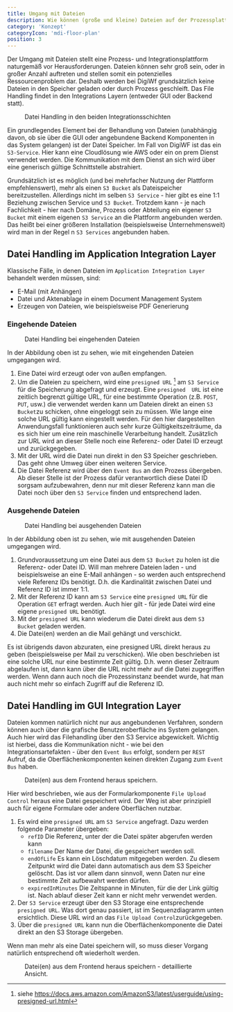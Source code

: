 ```yaml
---
title: Umgang mit Dateien
description: Wie können (große und kleine) Dateien auf der Prozessplattform verwaltet werden?
category: 'Konzept'
categoryIcon: 'mdi-floor-plan'
position: 3
---
```

<section>

Der Umgang mit Dateien stellt eine Prozess- und Integrationsplattform naturgemäß vor Herausforderungen. Dateien 
können sehr groß sein, oder in großer Anzahl auftreten und stellen somit ein potenzielles Ressourcenproblem dar. 
Deshalb werden bei DigiWf grundsätzlich keine Dateien in den Speicher geladen oder durch Prozess geschleift. Das 
File Handling findet in den Integrations Layern (entweder GUI oder Backend statt).

<figure>
<v-img alt="Es sind die drei Schichten GUI Integration, DigiWF Core und Application Integration Layer dargestellt. 
Dort ist eingezeichnet, dass nur in den beiden integrationsschichten File Handling statt findet." contain 
max-width="960" 
src="images/resources/documentation/concept/filehandling/digiwf_file_handling_in_integration_layers.png" 
lazy-src="images/resources/documentation/concept/filehandling/preview_digiwf_file_handling_in_integration_layers.png" ></v-img>
<figcaption>Datei Handling in den beiden Integrationsschichten</figcaption>
</figure>

Ein grundlegendes Element bei der Behandlung von Dateien (unabhängig davon, ob sie über die GUI oder angebundene 
Backend Komponenten in das System gelangen) ist der Datei Speicher. Im Fall von DigiWF ist das ein `S3-Service`. 
Hier kann eine Cloudlösung wie AWS oder ein on prem Dienst verwendet werden. Die Kommunikation mit dem Dienst an 
sich wird über eine generisch gültige Schnittstelle abstrahiert.

Grundsätzlich ist es möglich (und bei mehrfacher Nutzung der Plattform empfehlenswert), mehr als einen `S3 Bucket` 
als Dateispeicher bereitzustellen. Allerdings nicht im selben `S3 Service` - hier gibt es eine 1:1 Beziehung zwischen 
Service und `S3 Bucket`. Trotzdem kann - je nach 
Fachlichkeit - hier nach Domäne, Prozess oder 
Abteilung ein eigener `S3 
Bucket` mit einem eigenen `S3 Service` an die Plattform angebunden werden. Das heißt bei einer größeren Installation 
(beispielsweise Unternehmensweit) wird man in der Regel n `S3 Services` angebunden haben.

</section>
<section>

## Datei Handling im Application Integration Layer
Klassische Fälle, in denen Dateien im `Application Integration Layer` behandelt werden müssen, sind:
- E-Mail (mit Anhängen)
- Datei und Aktenablage in einem Document Management System
- Erzeugen von Dateien, wie beispielsweise PDF Generierung

### Eingehende Dateien
<figure>
<v-img alt="Es wird gezeigt, wie die Datei Behandlung bei eingehenden Dateien funktioniert." contain 
max-width="960" 
src="images/resources/documentation/concept/filehandling/digiwf_incoming_files.png" 
lazy-src="images/resources/documentation/concept/filehandling/preview_digiwf_incoming_files.png" ></v-img>
<figcaption>Datei Handling bei eingehenden Dateien</figcaption>
</figure>

In der Abbildung oben ist zu sehen, wie mit eingehenden Dateien umgegangen wird. 

1. Eine Datei wird erzeugt oder von außen empfangen. 
2. Um die Dateien zu speichern, wird eine `presigned URL` [^1] am `S3 Service` für die Speicherung abgefragt und 
   erzeugt. Eine `presigned 
   URL` ist eine zeitlich begrenzt gültige URL, für eine bestimmte Operation (z.B. `POST`, `PUT`, usw.) die verwendet 
   werden kann um Dateien direkt an einen `S3 Bucket`zu schicken, ohne eingeloggt sein zu müssen. Wie lange eine solche URL gültig kann eingestellt werden. Für den 
   hier dargestellten Anwendungsfall funktionieren auch sehr kurze Gültigkeitszeiträume, da es sich hier um eine 
   rein maschinelle Verarbeitung handelt. Zusätzlich zur URL wird an dieser Stelle noch eine Referenz- oder Datei ID 
   erzeugt und zurückgegeben.
3. Mit der URL wird die Datei nun direkt in den S3 Speicher geschrieben. Das geht ohne Umweg über einen weiteren 
   Service.
4. Die Datei Referenz wird über den `Event Bus` an den Prozess übergeben. Ab dieser Stelle ist der Prozess dafür 
   verantwortlich diese Datei ID sorgsam aufzubewahren, denn nur mit dieser Referenz kann man die Datei noch über 
   den `S3 Service` finden und entsprechend laden.

### Ausgehende Dateien
<figure>
<v-img alt="Es wird gezeigt, wie die Datei Behandlung bei ausgehenden Dateien funktioniert." contain 
max-width="960" 
src="images/resources/documentation/concept/filehandling/digiwf_outgoing_files.png" 
lazy-src="images/resources/documentation/concept/filehandling/preview_digiwf_outgoing_files.png" ></v-img>
<figcaption>Datei Handling bei ausgehenden Dateien</figcaption>
</figure>

In der Abbildung oben ist zu sehen, wie mit ausgehenden Dateien umgegangen wird.

1. Grundvoraussetzung um eine Datei aus dem `S3 Bucket` zu holen ist die Referenz- oder Datei ID. Will man mehrere 
   Dateien laden - und beispielsweise an eine E-Mail anhängen - so werden auch entsprechend viele Referenz IDs 
   benötigt. D.h. die Kardinalität zwischen Datei und Referenz ID ist immer 1:1.
2. Mit der Referenz ID kann am `S3 Service` eine `presigned URL` für die Operation `GET` erfragt werden. Auch hier 
   gilt - für jede Datei wird eine eigene `presigned URL` benötigt.
3. Mit der `presigned URL` kann wiederum die Datei direkt aus dem `S3 Bucket` geladen werden.
4. Die Datei(en) werden an die Mail gehängt und verschickt. 

<v-alert color="red darken-1" border="left" elevation="2" colored-border icon="mdi-robot-angry">
Es ist übrigends davon abzuraten, eine presigned URL direkt heraus zu geben (beispielsweise per Mail zu 
verschicken). Wie oben beschrieben ist eine solche URL nur eine bestimmte Zeit gültig. D.h. wenn dieser Zeitraum 
abgelaufen ist, dann kann über die URL nicht mehr auf die Datei zugegriffen werden. Wenn dann auch noch die 
Prozessinstanz beendet wurde, hat man auch nicht mehr so einfach Zugriff auf die Referenz ID.
</v-alert>

</section>
<section>

## Datei Handling im GUI Integration Layer
Dateien kommen natürlich nicht nur aus angebundenen Verfahren, sondern können auch über die grafische 
Benutzeroberfläche ins System gelangen. Auch hier wird das Filehandling über den S3 Service abgewickelt. Wichtig ist 
hierbei, dass die Kommunikation nicht - wie bei den Integrationsartefakten - über den `Event Bus` erfolgt, sondern 
per `REST` Aufruf, da die Oberflächenkomponenten keinen direkten Zugang zum `Event Bus` haben.

<figure>
<v-img alt="Es wird gezeigt, wie das Speichern von Dateien aus dem Frontend heraus funktioniert." contain 
max-width="960" 
src="images/resources/documentation/concept/filehandling/digiwf_frontend_save_file.png" 
lazy-src="images/resources/documentation/concept/filehandling/preview_digiwf_frontend_save_file.png" ></v-img>
<figcaption>Datei(en) aus dem Frontend heraus speichern.</figcaption>
</figure>

Hier wird beschrieben, wie aus der Formularkomponente `File Upload Control` heraus eine Datei gespeichert wird. Der 
Weg ist aber prinzipiell auch für eigene Formulare oder andere Oberflächen nutzbar.

1. Es wird eine `presigned URL` am `S3 Service` angefragt. Dazu werden folgende Parameter übergeben:
   - `refID` Die Referenz, unter der die Datei später abgerufen werden kann
   - `filename` Der Name der Datei, die gespeichert werden soll.
   - `endOfLife` Es kann ein Löschdatum mitgegeben werden. Zu diesem Zeitpunkt wird die Datei dann automatisch aus 
     dem S3 Speicher gelöscht. Das ist vor allem dann sinnvoll, wenn Daten nur eine bestimmte Zeit aufbewahrt werden 
     dürfen.
   - `expiredInMinutes` Die Zeitspanne in Minuten, für die der Link gültig ist. Nach ablauf dieser Zeit kann er 
     nicht mehr verwendet werden.
2. Der `S3 Service` erzeugt über den S3 Storage eine entsprechende `presigned URL`. Was dort genau passiert, ist im 
   Sequenzdiagramm unten ersichtlich. Diese URL wird an das `File Upload Control`zurückgegeben.
3. Über die `presigned URL` kann nun die Oberflächenkomponente die Datei direkt an den S3 Storage übergeben.

Wenn man mehr als eine Datei speichern will, so muss dieser Vorgang natürlich entsprechend oft wiederholt werden.

<figure>
<v-img alt="Es wird gezeigt, wie das Speichern von Dateien aus dem Frontend heraus funktioniert (Sequenzdiagramm)." 
contain 
max-width="870" 
src="images/resources/documentation/concept/filehandling/digiwf_file_handling_frontend_sequence_diagram.png" 
lazy-src="images/resources/documentation/concept/filehandling/preview_digiwf_file_handling_frontend_sequence_diagram.
png" ></v-img>
<figcaption>Datei(en) aus dem Frontend heraus speichern - detaillierte Ansicht.</figcaption>
</figure>

</section>
<section>

[^1]: siehe https://docs.aws.amazon.com/AmazonS3/latest/userguide/using-presigned-url.html

</section>

